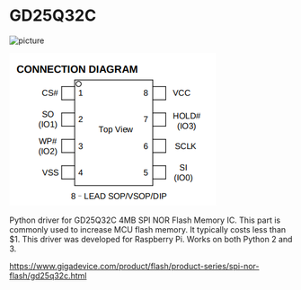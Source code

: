 # GD25Q32C
![picture](https://cdn-shop.adafruit.com/970x728/4763-01.jpg)

![picture](https://github.com/charkster/GD25Q32C/blob/main/gd25q32c_pin_diagram.png)

Python driver for GD25Q32C 4MB SPI NOR Flash Memory IC. 
This part is commonly used to increase MCU flash memory. It typically costs less than $1. This driver was developed for Raspberry Pi. Works on both Python 2 and 3.

https://www.gigadevice.com/product/flash/product-series/spi-nor-flash/gd25q32c.html
